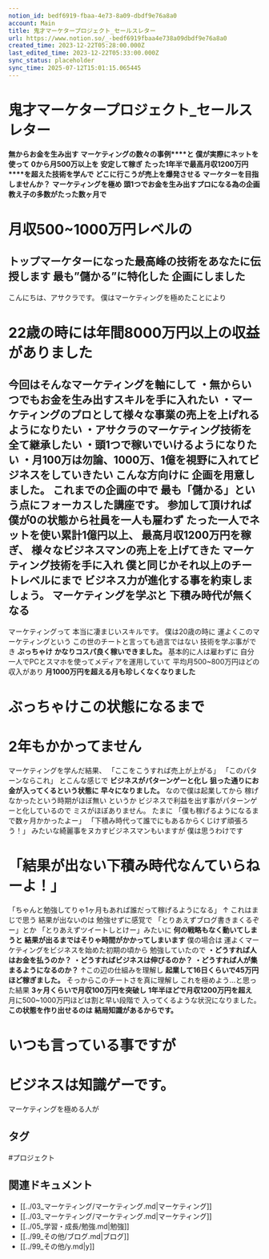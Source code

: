 ```yaml
---
notion_id: bedf6919-fbaa-4e73-8a09-dbdf9e76a8a0
account: Main
title: 鬼才マーケタープロジェクト_セールスレター
url: https://www.notion.so/_-bedf6919fbaa4e738a09dbdf9e76a8a0
created_time: 2023-12-22T05:28:00.000Z
last_edited_time: 2023-12-22T05:33:00.000Z
sync_status: placeholder
sync_time: 2025-07-12T15:01:15.065445
---
```

# 鬼才マーケタープロジェクト_セールスレター

**無からお金を生み出す**
**マーケティングの数々の事例****と**
**僕が実際にネットを使って**
**0から月500万以上を**
**安定して稼ぎ**
**たった1年半で最高月収1200万円****を超えた技術を学んで**
**どこに行こうが売上を爆発させる**
**マーケターを目指しませんか？**
**マーケティングを極め**
**頭1つでお金を生み出すプロになる為の企画**
**教え子の多数がたった数ヶ月で**
# 月収500~1000万円レベルの
**トップマーケターになった最高峰の技術をあなたに伝授します**
最も”儲かる”に特化した
企画にしました
---
こんにちは、アサクラです。
僕はマーケティングを極めたことにより
# 22歳の時には年間8000万円以上の収益がありました
今回はそんなマーケティングを軸にして
**・無からいつでもお金を生み出すスキルを手に入れたい**
**・マーケティングのプロとして様々な事業の売上を上げれるようになりたい**
**・アサクラのマーケティング技術を全て継承したい**
**・頭1つで稼いでいけるようになりたい**
**・月100万は勿論、1000万、1億を視野に入れてビジネスをしていきたい**
こんな方向けに
企画を用意しました。
これまでの企画の中で
**最も「儲かる」という点にフォーカスした講座です。**
参加して頂ければ
**僕が0の状態から社員を一人も雇わず**
**たった一人でネットを使い累計1億円以上、**
**最高月収1200万円を稼ぎ、**
**様々なビジネスマンの売上を上げてきた**
**マーケティング技術を手に入れ**
僕と同じかそれ以上のチートレベルにまで
ビジネス力が進化する事を約束しましょう。
マーケティングを学ぶと
下積み時代が無くなる
---
マーケティングって
本当に凄まじいスキルです。
僕は20歳の時に
運よくこのマーケティングという
この世のチートと言っても過言ではない
技術を学ぶ事ができ
**ぶっちゃけ**
**かなりコスパ良く稼いできました。**
基本的に人は雇わずに
自分一人でPCとスマホを使ってメディアを運用していて
平均月500~800万円ほどの収入があり
**月1000万円を超える月も珍しくなくなりました**
# ぶっちゃけこの状態になるまで
# 2年もかかってません
マーケティングを学んだ結果、
「ここをこうすれば売上が上がる」
「このパターンならこれ」
とこんな感じで
**ビジネスがパターンゲーと化し**
**狙った通りにお金が入ってくるという状態に**
**早々になりました。**
なので僕は起業してから
稼げなかったという時期がほぼ無い
というか
ビジネスで利益を出す事がパターンゲーと化しているので
ミスがほぼありません。
たまに
「僕も稼げるようになるまで数ヶ月かかったよー」
「下積み時代って誰でにもあるからくじけず頑張ろう！」
みたいな綺麗事をヌカすビジネスマンもいますが
僕は思うわけです
# 「結果が出ない下積み時代なんていらねーよ！」
「ちゃんと勉強してりゃ1ヶ月もあれば誰だって稼げるようになる」
↑
これはまじで思う
結果が出ないのは
勉強せずに感覚で
「とりあえずブログ書きまくるぞー」とか
「とりあえずツイートしとけー」みたいに
**何の戦略もなく動いてしまうと**
**結果が出るまではそりゃ時間がかかってしまいます**
僕の場合は
運よくマーケティングをビジネスを始めた初期の頃から
勉強していたので
**・どうすれば人はお金を払うのか？**
**・どうすればビジネスは伸びるのか？**
**・どうすれば人が集まるようになるのか？**
↑この辺の仕組みを理解し
**起業して16日くらいで45万円ほど稼ぎました。**
そっからこのチートさを真に理解し
これを極めよう…と思った結果
**3ヶ月くらいで月収100万円を突破し**
**1年半ほどで月収1200万円を超え**
月に500~1000万円ほどは割と早い段階で
入ってくるような状況になりました。
**この状態を作り出せるのは**
**結局知識があるからです。**
# いつも言っている事ですが
# ビジネスは知識ゲーです。
マーケティングを極める人が

## タグ

#プロジェクト 

## 関連ドキュメント

- [[../03_マーケティング/マーケティング.md|マーケティング]]
- [[../03_マーケティング/マーケティング.md|マーケティング]]
- [[../05_学習・成長/勉強.md|勉強]]
- [[../99_その他/ブログ.md|ブログ]]
- [[../99_その他/y.md|y]]
